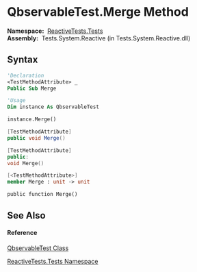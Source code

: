 # QbservableTest.Merge Method

**Namespace:**  [ReactiveTests.Tests](ReactiveTests.Tests\ReactiveTests.Tests.md)  
**Assembly:**  Tests.System.Reactive (in Tests.System.Reactive.dll)

## Syntax

```vb
'Declaration
<TestMethodAttribute> _
Public Sub Merge
```

```vb
'Usage
Dim instance As QbservableTest

instance.Merge()
```

```csharp
[TestMethodAttribute]
public void Merge()
```

```c++
[TestMethodAttribute]
public:
void Merge()
```

```fsharp
[<TestMethodAttribute>]
member Merge : unit -> unit 
```

```jscript
public function Merge()
```

## See Also

#### Reference

[QbservableTest Class](QbservableTest\QbservableTest.md)

[ReactiveTests.Tests Namespace](ReactiveTests.Tests\ReactiveTests.Tests.md)




